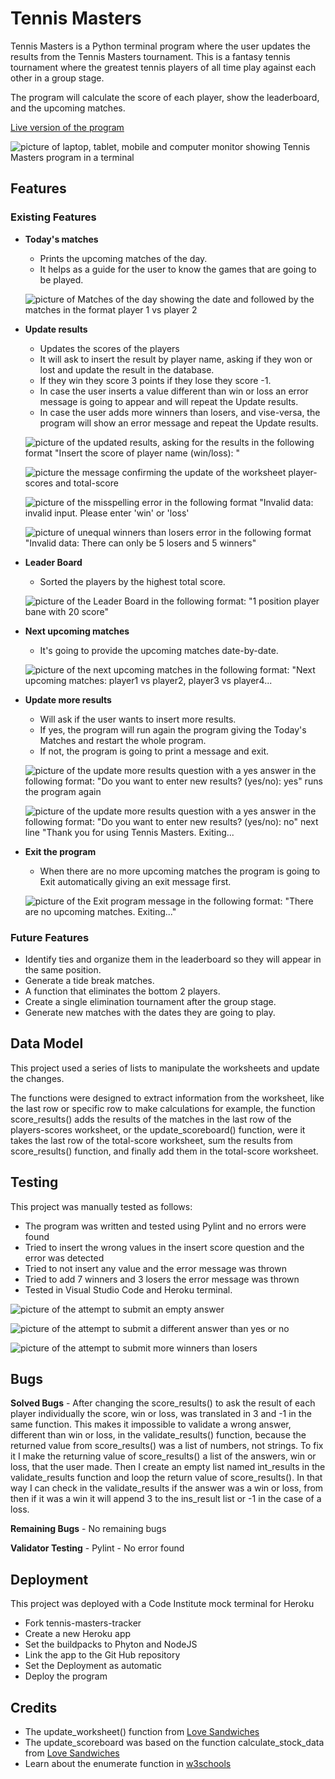 # Tennis Masters

Tennis Masters is a Python terminal program where the user updates the results from the Tennis Masters tournament. This is a fantasy tennis tournament where the greatest tennis players of all time play against each other in a group stage. 

The program will calculate the score of each player, show the leaderboard, and the upcoming matches. 

[Live version of the program](https://tennis-masters-0a642a2fc445.herokuapp.com/)

![picture of laptop, tablet, mobile and computer monitor showing Tennis Masters program in a terminal](/assets/images/multiple-devices.jpg)

## Features

### Existing Features

- **Today's matches**
  - Prints the upcoming matches of the day.
  - It helps as a guide for the user to know the games that are going to be played.

  ![picture of Matches of the day showing the date and followed by the matches in the format player 1 vs player 2](/assets/images/today's-matches.jpg)

- **Update results**
  - Updates the scores of the players
  - It will ask to insert the result by player name, asking if they won or lost and update the result in the database.
  - If they win they score 3 points if they lose they score -1.
  - In case the user inserts a value different than win or loss an error message is going to appear and will repeat the Update results.
  - In case the user adds more winners than losers, and vise-versa, the program will show an error message and repeat the Update results.

  ![picture of the updated results, asking for the results in the following format "Insert the score of player name (win/loss): "](/assets/images/update-scores.jpg)

  ![picture the message confirming the update of the worksheet player-scores and total-score](/assets/images/update-scores-confirmation-message.jpg)

  ![picture of the misspelling error in the following format "Invalid data: invalid input. Please enter 'win' or 'loss'](/assets/images/miss-spelling-error.jpg)

  ![picture of unequal winners than losers error in the following format "Invalid data: There can only be 5 losers and 5 winners"](/assets/images/error-message-more-than-5-win-or-loss.jpg)

- **Leader Board**
  - Sorted the players by the highest total score.

  ![picture of the Leader Board in the following format: "1 position player bane with 20 score"](/assets/images/leader-board.jpg)

- **Next upcoming matches**
  - It's going to provide the upcoming matches date-by-date.

  ![picture of the next upcoming matches in the following format: "Next upcoming matches:  player1 vs player2, player3 vs player4...](/assets/images/next-upcoming-matches.jpg)

- **Update more results**
  - Will ask if the user wants to insert more results.
  - If yes, the program will run again the program giving the Today's Matches and restart the whole program.
  - If not, the program is going to print a message and exit.

  ![picture of the update more results question with a yes answer in the following format: "Do you want to enter new results? (yes/no): yes" runs the program again](/assets/images/update-more-results-yes.jpg)

  ![picture of the update more results question with a yes answer in the following format: "Do you want to enter new results? (yes/no): no" next line "Thank you for using Tennis Masters. Exiting...](/assets/images/update-more-results-no.jpg)

- **Exit the program**
  - When there are no more upcoming matches the program is going to Exit automatically giving an exit message first.

  ![picture of the Exit program message in the following format: "There are no upcoming matches. Exiting..."](/assets/images/exit.jpg)

### Future Features

  - Identify ties and organize them in the leaderboard so they will appear in the same position.
  - Generate a tide break matches.
  - A function that eliminates the bottom 2 players.
  - Create a single elimination tournament after the group stage.
  - Generate new matches with the dates they are going to play.

## Data Model

This project used a series of lists to manipulate the worksheets and update the changes.

The functions were designed to extract information from the worksheet, like the last row or specific row to make calculations for example, the function score_results() adds the results of the matches in the last row of the players-scores worksheet, or the update_scoreboard() function, were it takes the last row of the total-score worksheet, sum the results from score_results() function, and finally add them in the total-score worksheet.

## Testing

This project was manually tested as follows:

  - The program was written and tested using Pylint and no errors were found
  - Tried to insert the wrong values in the insert score question and the error was detected
  - Tried to not insert any value and the error message was thrown
  - Tried to add 7 winners and 3 losers the error message was thrown
  - Tested in Visual Studio Code and Heroku terminal.

  ![picture of the attempt to submit an empty answer](/assets/images/empty-answer-attempt.jpg)

  ![picture of the attempt to submit a different answer than yes or no](/assets/images/different-answer-attempt.jpg)

  ![picture of the attempt to submit more winners than losers](/assets/images/more-winners-than-lossers.jpg)


## Bugs
  **Solved Bugs**
    - After changing the score_results() to ask the result of each player individually the score, win or loss, was translated in 3 and -1 in the same function. This makes it impossible to validate a wrong answer, different than win or loss, in the validate_results() function, because the returned value from score_results() was a list of numbers, not strings. To fix it I make the returning value of score_results() a list of the answers, win or loss, that the user made. Then I create an empty list named int_results in the validate_results function and loop the return value of score_results(). In that way I can check in the validate_results if the answer was a win or loss, from then if it was a win it will append 3 to the ins_result list or -1 in the case of a loss. 

  **Remaining Bugs**
    - No remaining bugs

  **Validator Testing**
    - Pylint
      - No error found

## Deployment
  This project was deployed with a Code Institute mock terminal for Heroku
   - Fork tennis-masters-tracker 
   - Create a new Heroku app
   - Set the buildpacks to Phyton and NodeJS 
   - Link the app to the Git Hub repository 
   - Set the Deployment as automatic
   - Deploy the program

## Credits
  - The update_worksheet() function from [Love Sandwiches](https://love-sssandwich-688e34694d3c.herokuapp.com/)
  - The update_scoreboard was based on the function calculate_stock_data from [Love Sandwiches](https://love-sssandwich-688e34694d3c.herokuapp.com/)
  - Learn about the enumerate function in [w3schools](https://www.w3schools.com/python/ref_func_enumerate.asp)
